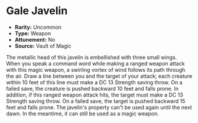 # Gale Javelin

- **Rarity:** Uncommon
- **Type:** Weapon
- **Attunement:** No
- **Source:** Vault of Magic

The metallic head of this javelin is embellished with three small wings. When you speak a command word while making a ranged weapon attack with this magic weapon, a swirling vortex of wind follows its path through the air. Draw a line between you and the target of your attack; each creature within 10 feet of this line must make a DC 13 Strength saving throw. On a failed save, the creature is pushed backward 10 feet and falls prone. In addition, if this ranged weapon attack hits, the target must make a DC 13 Strength saving throw. On a failed save, the target is pushed backward 15 feet and falls prone. The javelin's property can't be used again until the next dawn. In the meantime, it can still be used as a magic weapon.
